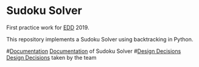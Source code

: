# Sudoku Solver

First practice work for [EDD](https://sites.google.com/site/estructurasdedatosuntref/) 2019.

This repository implements a Sudoku Solver using backtracking in Python.

#[Documentation](README.md)
[Documentation](documentation.ipynb) of Sudoku Solver
#[Design Decisions](README.md)
[Design Decisions](design.ipynb) taken by the team
